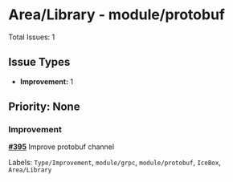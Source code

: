 # Area/Library - module/protobuf

Total Issues: 1

## Issue Types

- **Improvement:** 1

## Priority: None

### Improvement

**[#395](https://github.com/ballerina-platform/ballerina-library/issues/395)** Improve protobuf channel 

Labels: `Type/Improvement`, `module/grpc`, `module/protobuf`, `IceBox`, `Area/Library`

